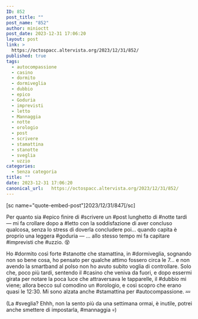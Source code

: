 ```yaml
---
ID: 852
post_title: ""
post_name: "852"
author: minioctt
post_date: 2023-12-31 17:06:20
layout: post
link: >
  https://octospacc.altervista.org/2023/12/31/852/
published: true
tags:
  - autocompassione
  - casino
  - dormito
  - dormiveglia
  - dubbio
  - epico
  - Goduria
  - imprevisti
  - letto
  - Mannaggia
  - notte
  - orologio
  - post
  - scrivere
  - stamattina
  - stanotte
  - sveglia
  - uzzio
categories:
  - Senza categoria
title: ""
date: 2023-12-31 17:06:20
canonical_url:   https://octospacc.altervista.org/2023/12/31/852/
---
```

<!-- wp:paragraph -->
<p>[sc name="quote-embed-post"]2023/12/31/847[/sc]</p>
<!-- /wp:paragraph -->

<!-- wp:paragraph -->
<p>Per quanto sia #epico finire di #scrivere un #post lunghetto di #notte tardi — mi fa crollare dopo a #letto con la soddisfazione di aver concluso qualcosa, senza lo stress di doverla concludere poi... quando capita è proprio una leggera #goduria — ... allo stesso tempo mi fa capitare #imprevisti che #uzzio. 😵️</p>
<!-- /wp:paragraph -->

<!-- wp:paragraph -->
<p>Ho #dormito così forte #stanotte che stamattina, in #dormiveglia, sognando non so bene cosa, ho pensato per qualche attimo fossero circa le 7... e non avendo la smartband al polso non ho avuto subito voglia di controllare. Solo che, poco più tardi, sentendo il #casino che veniva da fuori, e dopo essermi girata per notare la poca luce che attraversava le tapparelle, il #dubbio mi viene; allora becco sul comodino un #orologio, e così scopro che erano quasi le 12:30. Mi sono alzata anche #stamattina per #autocompassione. 💤️</p>
<!-- /wp:paragraph -->

<!-- wp:paragraph -->
<p>(La #sveglia? Ehhh, non la sento più da una settimana ormai, è inutile, potrei anche smettere di impostarla, #mannaggia 💀️)</p>
<!-- /wp:paragraph -->